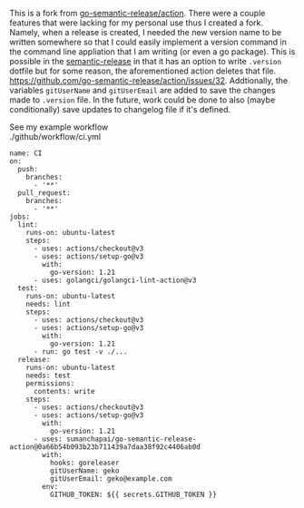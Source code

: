 This is a fork from [go-semantic-release/action](https://github.com/go-semantic-release/action/). There were a couple features that were lacking for my personal use thus I created a fork. Namely, when a release is created, I needed the new version name to be written somewhere so that  I could easily implement a version command in the command line appliation that I am writing (or even a go package).   This is possible in the [semantic-release](https://github.com/go-semantic-release/semantic-release/) in that it has an option to write `.version` dotfile but for some reason, the aforementioned action deletes that file. https://github.com/go-semantic-release/action/issues/32. Addtionally, the variables `gitUserName` and `gitUserEmail` are added to save the changes made to `.version` file. In the future, work could be done to also (maybe conditionally) save updates to changelog file if it's defined.


See my example workflow\
./github/workflow/ci.yml
```
name: CI
on:
  push:
    branches:
      - '**'
  pull_request:
    branches:
      - '**'
jobs:
  lint:
    runs-on: ubuntu-latest
    steps:
      - uses: actions/checkout@v3
      - uses: actions/setup-go@v3
        with:
          go-version: 1.21
      - uses: golangci/golangci-lint-action@v3
  test:
    runs-on: ubuntu-latest
    needs: lint
    steps:
      - uses: actions/checkout@v3
      - uses: actions/setup-go@v3
        with:
          go-version: 1.21
      - run: go test -v ./...
  release:
    runs-on: ubuntu-latest
    needs: test
    permissions:
      contents: write
    steps:
      - uses: actions/checkout@v3
      - uses: actions/setup-go@v3
        with:
          go-version: 1.21
      - uses: sumanchapai/go-semantic-release-action@0a66b54b093b23b711439a7daa38f92c4406ab0d
        with:
          hooks: goreleaser
          gitUserName: geko
          gitUserEmail: geko@example.com
        env:
          GITHUB_TOKEN: ${{ secrets.GITHUB_TOKEN }}
```
